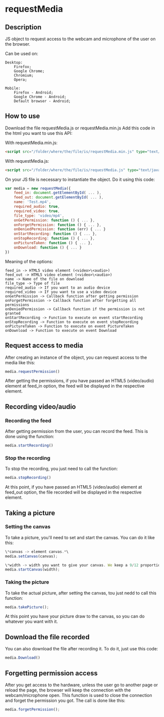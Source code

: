 # requestMedia

## Description

JS object to request access to the webcam and microphone of the user on the browser.

Can be used on:
    
    Desktop:
        Firefox;
        Google Chrome;
        Chromium;
        Opera;

    Mobile:
        Firefox - Android;
        Google Chrome - Android;
        Default browser - Android;
        
## How to use

Download the file requestMedia.js or requestMedia.min.js
Add this code in the html you want to use this API:
    
With requestMedia.min.js:

```html
<script src="/folder/where/the/file/is/requestMedia.min.js" type="text/javascript"></script>
```
    
With requestMedia.js:

```html
<script src="/folder/where/the/file/is/requestMedia.js" type="text/javascript"></script>
```
        
On your JS file is necessary to instantiate the object. Do it using this code:

```JavaScript
var media = new requestMedia({
    feed_in: document.getElementById( ... ),
    feed_out: document.getElementById( ... ),
    name: 'Test.mp4',
    required_audio: true,
    required_video: true,
    file_type: 'video/mp4',
    onGetPermission: function () { ... },
    onForgetPermission: function () { ... },
    onDeniedPermission: function (err) { ... }
    onStartRecording: function () { ... },
    onStopRecording: function () { ... },
    onPictureTaken: function () { ... },
    onDownload: function () { ... }
})
```
Meaning of the options:

    feed_in -> HTML5 video element (<video>\<audio>)
    feed_out -> HTML5 video element (<video>\<audio>)
    name -> Name of the file on download
    file_type -> Type of file
    required_audio -> If you want to an audio device
    required_video -> If you want to use a video device
    onGetPermission -> Callback function after getting permission
    onForgetPermission -> Callback function after forgetting all permissions
    onDeniedPermission -> Callback function if the permission is not granted
    onStartRecording -> Function to execute on event startRecording
    onStopRecording -> Function to execute on event stopRecording
    onPictureTaken -> Function to execute on event PictureTaken
    onDownload -> Function to execute on event Download

## Request access to media

After creating an instance of the object, you can request access to the media like this:

```JavaScript
media.requestPermission()
```

After getting the permissions, if you have passed an HTML5 (video/audio) element at feed_in option, the feed will be displayed in the respective element.

## Recording video/audio

### Recording the feed

After getting permission from the user, you can record the feed. This is done using the function:

```JavaScript
media.startRecording()
```
### Stop the recording

To stop the recording, you just need to call the function:

```JavaScript
media.stopRecording()
```

At this point, if you have passed an HTML5 (video/audio) element at feed_out option, the file recorded will be displayed in the respective element.

## Taking a picture

### Setting the canvas

To take a picture, you'll need to set and start the canvas. You can do it like this:

```JavaScript
\*canvas -> element canvas.*\
media.setCanvas(canvas);

\*width -> width you want to give your canvas. We keep a 9/12 proportion on the canvas, like this -> heigth = width * 9/12.*\
media.startCanvas(width);
```

### Taking the picture

To take the actual picture, after setting the canvas, tou just nedd to call this function:

```JavaScript
media.takePicture();
```

At this point you have your picture draw to the canvas, so you can do whatever you want with it.

## Download the file recorded

You can also download the file after recording it. To do it, just use this code:

```JavaScript
media.Download()
```

## Forgetting permission access

After you get access to the hardware, unless the user go to another page or reload the page, the browser will keep the connection with the webcam/microphone open. This function is used to close the connection and forget the permission you got. The call is done like this:

```JavaScript
media.forgetPermission();
```
